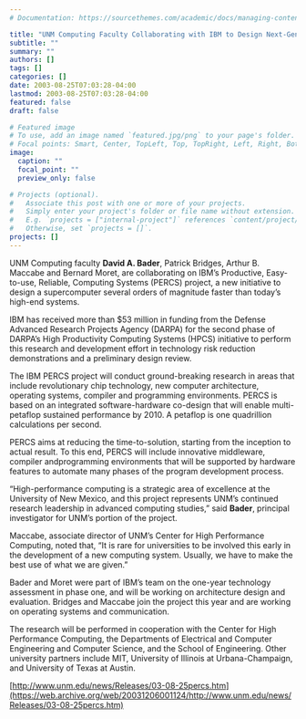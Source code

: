 ```yaml
---
# Documentation: https://sourcethemes.com/academic/docs/managing-content/

title: "UNM Computing Faculty Collaborating with IBM to Design Next-Gen Supercomputer"
subtitle: ""
summary: ""
authors: []
tags: []
categories: []
date: 2003-08-25T07:03:28-04:00
lastmod: 2003-08-25T07:03:28-04:00
featured: false
draft: false

# Featured image
# To use, add an image named `featured.jpg/png` to your page's folder.
# Focal points: Smart, Center, TopLeft, Top, TopRight, Left, Right, BottomLeft, Bottom, BottomRight.
image:
  caption: ""
  focal_point: ""
  preview_only: false

# Projects (optional).
#   Associate this post with one or more of your projects.
#   Simply enter your project's folder or file name without extension.
#   E.g. `projects = ["internal-project"]` references `content/project/deep-learning/index.md`.
#   Otherwise, set `projects = []`.
projects: []
---
```


UNM Computing faculty **David A. Bader**, Patrick Bridges, Arthur B. Maccabe and Bernard Moret, are collaborating on IBM’s Productive, Easy-to-use, Reliable, Computing Systems (PERCS) project, a new initiative to design a supercomputer several orders of magnitude faster than today’s high-end systems. 

IBM has received more than $53 million in funding from the Defense Advanced Research Projects Agency (DARPA) for the second phase of DARPA’s High Productivity Computing Systems (HPCS) initiative to perform this research and development effort in technology risk reduction demonstrations and a preliminary design review.

The IBM PERCS project will conduct ground-breaking research in areas that include revolutionary chip technology, new computer architecture, operating systems, compiler and programming environments. PERCS is based on an integrated software-hardware co-design that will enable multi-petaflop sustained performance by 2010. A petaflop is one quadrillion calculations per second.

PERCS aims at reducing the time-to-solution, starting from the inception to actual result. To this end, PERCS will include innovative middleware, compiler andprogramming environments that will be supported by hardware features to automate many phases of the program development process.

“High-performance computing is a strategic area of excellence at the University of New Mexico, and this project represents UNM’s continued research leadership in advanced computing studies,” said **Bader**, principal investigator for UNM’s portion of the project. 

Maccabe, associate director of UNM’s Center for High Performance Computing, noted that, “It is rare for universities to be involved this early in the development of a new computing system. Usually, we have to make the best use of what we are given.”

Bader and Moret were part of IBM’s team on the one-year technology assessment in phase one, and will be working on architecture design and evaluation. Bridges and Maccabe join the project this year and are working on operating systems and communication. 

The research will be performed in cooperation with the Center for High Performance Computing, the Departments of Electrical and Computer Engineering and Computer Science, and the School of Engineering. Other university partners include MIT, University of Illinois at Urbana-Champaign, and University of Texas at Austin.

[http://www.unm.edu/news/Releases/03-08-25percs.htm](https://web.archive.org/web/20031206001124/http://www.unm.edu/news/Releases/03-08-25percs.htm)
